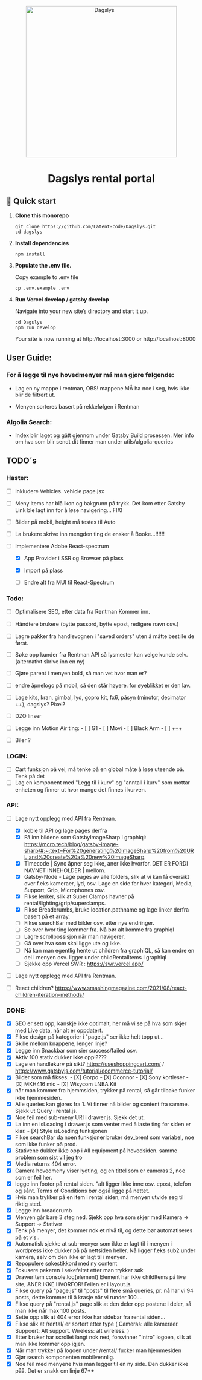 <p align="center">
  <a href="https://www.dagslys.no/en/">
    <img alt="Dagslys" src="https://www.dagslys.no/wp-content/uploads/2019/02/dagslys-logo2.png" width="400" />
  </a>
</p>
<h1 align="center">
  Dagslys rental portal
</h1>

## 🚀 Quick start

1.  **Clone this monorepo**

    ```shell
    git clone https://github.com/Latent-code/Dagslys.git
    cd dagslys
    ```

2.  **Install dependencies**

    ```shell
    npm install
    ```

3.  **Populate the .env file.**

    Copy example to .env file

    ```shell
    cp .env.example .env
    ```

4.  **Run Vercel develop / gatsby develop**

    Navigate into your new site’s directory and start it up.

    ```shell
    cd Dagslys
    npm run develop
    ```

    Your site is now running at http://localhost:3000 or http://localhost:8000

## User Guide:

### For å legge til nye hovedmenyer må man gjøre følgende:

- Lag en ny mappe i rentman, OBS! mappene MÅ ha noe i seg, hvis ikke blir de filtrert ut.

- Menyen sorteres basert på rekkefølgen i Rentman

### Algolia Search:

- Index blir laget og gått gjennom under Gatsby Build prosessen. Mer info om hva som blir sendt dit finner man under utils/algolia-queries

## TODO´s

### Haster:
- [ ] Inkludere Vehicles. vehicle page.jsx

- [ ] Meny items har blå ikon og bakgrunn på trykk. Det kom etter Gatsby Link ble lagt inn for å løse navigering... FIX!

- [ ] Bilder på mobil, height må testes til Auto

- [ ] La brukere skrive inn mengden ting de ønsker å Booke...!!!!!!

- [ ] Implementere Adobe React-spectrum
  - [x] App Provider i SSR og Browser på plass
  - [x] Import på plass
  - [ ] Endre alt fra MUI til React-Spectrum


### Todo:

- [ ] Optimalisere SEO, etter data fra Rentman Kommer inn.
- [ ] Håndtere brukere (bytte passord, bytte epost, redigere navn osv.)
- [ ] Lagre pakker fra handlevognen i "saved orders" uten å måtte bestille de først.
- [ ] Søke opp kunder fra Rentman API så lysmester kan velge kunde selv. (alternativt skrive inn en ny)


- [ ] Gjøre parent i menyen bold, så man vet hvor man er?

- [ ] endre åpnelogo på mobil, så den står høyere. for øyeblikket er den lav.

- [ ] Lage kits, kran, gimbal, lyd, gopro kit, fx6, påsyn (minotor, decimator ++), dagslys? Pixel?

- [ ] DZO linser
- [ ] Legge inn Motion Air ting: - [ ] G1 - [ ] Movi - [ ] Black Arm - [ ] +++

- [ ] Biler ?

### LOGIN:

- [ ] Cart funksjon på vei, må tenke på en global måte å løse uteende på. Tenk på det
- [ ] Lag en komponent med "Legg til i kurv" og "anntall i kurv" som mottar enheten og finner ut hvor mange det finnes i kurven.

### API:

- [ ] Lage nytt opplegg med API fra Rentman.
  - [x] koble til API og lage pages derfra
  - [x] Få inn bildene som GatsbyImageSharp i graphiql: https://mcro.tech/blog/gatsby-image-sharp/#:~:text=For%20generating%20ImageSharp%20from%20URL,and%20create%20a%20new%20ImageSharp.
  - [X] Timecode | Sync åpner seg ikke, aner ikke hvorfor. DET ER FORDI NAVNET INNEHOLDER | mellom.
  - [x] Gatsby-Node - Lage pages av alle folders, slik at vi kan få oversikt over f.eks kameraer, lyd, osv. Lage en side for hver kategori, Media, Support, Grip, Microphones osv.
  - [X] Fikse lenker, slik at Super Clamps havner på rental/lighting/grip/superclamps.
  - [X] Fikse Breadcrumbs, bruke location.pathname og lage linker derfra basert på et array.
  - [ ] Fikse searchBar med bilder osv. etter nye endringer.
  - [ ] Se over hvor ting kommer fra. Nå bør alt komme fra graphiql
  - [ ] Lagre scrollpossisjon når man navigerer.
  - [ ] Gå over hva som skal ligge ute og ikke.
  - [ ] Nå kan man egentlig hente ut children fra graphiQL, så kan endre en del i menyen osv. ligger under childRentalItems i graphiql
  - [ ] Sjekke opp Vercel SWR : https://swr.vercel.app/
- [ ] Lage nytt opplegg med API fra Rentman.

- [ ] React children? https://www.smashingmagazine.com/2021/08/react-children-iteration-methods/

### DONE:

- [x] SEO er sett opp, kanskje ikke optimalt, her må vi se på hva som skjer med Live data, når alt er oppdatert.
- [x] Fikse design på kategorier i "page.js" ser ikke helt topp ut...
- [x] Skille mellom knappene, lenger linje?
- [x] Legge inn Snackbar som sier success/failed osv.
- [x] Aktiv 100 stativ dukker ikke opp!????
- [x] Lage en handlekurv på sikt? https://useshoppingcart.com/ / https://www.gatsbyjs.com/tutorial/ecommerce-tutorial/
- [x] Bilder som må fikses: - [X] Gorpo - [X] Oconnor - [X] Sony kortleser - [X] MKH416 mic - [X] Wisycom LNBA Kit
- [x] når man kommer fra hjemmsiden, trykker på rental, så går tilbake funker ikke hjemmesiden.
- [x] Alle queries kan gjøres fra 1. Vi finner nå bilder og content fra samme. Sjekk ut Query i rental.js.
- [x] Noe feil med sub-meny URI i drawer.js. Sjekk det ut.
- [x] La inn en isLoading i drawer.js som venter med å laste ting før siden er klar. - [X] Style isLoading funksjonen
- [x] Fikse searchBar da noen funksjoner bruker dev_brent som variabel, noe som ikke funker på prod.
- [x] Stativene dukker ikke opp i All equipment på hovedsiden. samme problem som sist vil jeg tro
- [x] Media returns 404 error.
- [x] Camera hovedmeny viser lydting, og en tittel som er cameras 2, noe som er feil her.
- [x] legge inn footer på rental siden. "alt ligger ikke inne osv. epost, telefon og sånt. Terms of Conditions bør også ligge på nettet.
- [x] Hvis man trykker på en item i rental siden, må menyen utvide seg til riktig sted.
- [x] Legge inn breadcrumb
- [x] Menyen går bare 3 steg ned. Sjekk opp hva som skjer med Kamera -> Support -> Stativer
- [x] Tenk på menyer, det kommer nok et nivå til, og dette bør automatiseres på et vis..
- [x] Automatisk sjekke at sub-menyer som ikke er lagt til i menyen i wordpress ikke dukker på på nettsiden heller. Nå ligger f.eks sub2 under kamera, selv om den ikke er lagt til i menyen.
- [x] Repopulere søkestikkord med ny content
- [x] Fokusere pekeren i søkefeltet etter man trykker søk
- [x] DrawerItem console.log(element) Element har ikke childItems på live site, ANER IKKE HVORFOR! Feilen er i layout.js
- [x] Fikse query på "page.js" til "posts" til flere små queries, pr. nå har vi 94 posts, dette kommer til å krasje når vi runder 100....
- [x] Fikse query på "rental.js" page slik at den deler opp postene i deler, så man ikke når max 100 posts.
- [x] Sette opp slik at 404 error ikke har sidebar fra rental siden...
- [x] Fikse slik at /rental/ er sortert etter type ( Cameras: alle kameraer. Suppoert: Alt support. Wireless: alt wireless. )
- [x] Etter bruker har scrollet langt nok ned, forsvinner "intro" logoen, slik at man ikke kommer opp igjen.
- [x] Når man trykker på logoen under /rental/ fucker man hjemmesiden
- [x] Gjør search komponenten mobilvennlig.
- [x] Noe feil med menyene hvis man legger til en ny side. Den dukker ikke påå. Det er snakk om linje 67++
